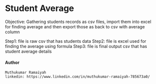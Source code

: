 # Student Average

Objective: Gathering students records as csv files, import them into excel for finding average and then export those as back to csv with average column

Step1: file is raw csv that has students data
Step2: file is excel used for finding the average using formula
Step3: file is final output csv that has student average details

####  Author
```commandline
Muthukumar Ramaiyah
linkedin: https://www.linkedin.com/in/muthukumar-ramaiyah-785673a0/ 
```







